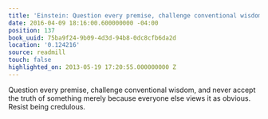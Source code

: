 ```yaml
---
title: 'Einstein: Question every premise, challenge conventional wisdom, and n…'
date: 2016-04-09 18:16:00.600000000 -04:00
position: 137
book_uuid: 75ba9f24-9b09-4d3d-94b8-0dc8cfb6da2d
location: '0.124216'
source: readmill
touch: false
highlighted_on: 2013-05-19 17:20:55.000000000 Z
---
```


Question every premise, challenge conventional wisdom, and never accept the truth of something merely because everyone else views it as obvious. Resist being credulous.